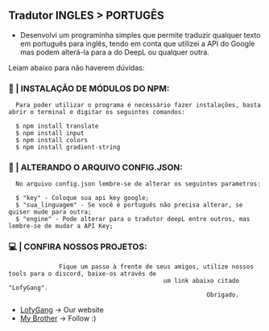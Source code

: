 ## Tradutor INGLES > PORTUGÊS 

+ Desenvolvi um programinha simples que permite traduzir qualquer texto em português para inglês, tendo em conta que utilizei a API do Google mas podem alterá-la para a do DeepL ou qualquer outra. 

Leiam abaixo para não haverem dúvidas:

### 🚀 | INSTALAÇÃO DE MÓDULOS DO NPM:



```shell
  Para poder utilizar o programa é necessário fazer instalações, basta abrir o terminal e digitar os seguintes comandos:
  
  $ npm install translate
  $ npm install input
  $ npm install colors
  $ npm install gradient-string
```

### 🔧 | ALTERANDO O ARQUIVO CONFIG.JSON:

```shell
  No arquivo config.json lembre-se de alterar os seguintes parametros:

  $ "key" - Coloque sua api key google;
  $ "sua_linguagem" - Se você é português não precisa alterar, se quiser mude para outra;
  $ "engine" - Pode alterar para o tradutor deepL entre outros, mas lembre-se de mudar a API Key;
```


### 💻 | CONFIRA NOSSOS PROJETOS:

```shell
              Fique um passo à frente de seus amigos, utilize nossos tools para o discord, baixe-os através de 
                                           um link abaixo citado "LofyGang".
                                                       Obrigado.
```

+ [LofyGang](https://lofy.glitch.me/Gang/index.html) -> Our website
+ [My Brother](https://github.com/ppolar0) -> Follow :)
